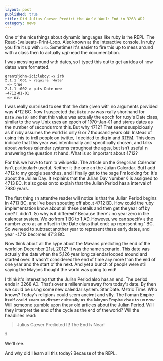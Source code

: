```yaml
---
layout: post
published: true
title: Did Julius Caeser Predict the World Would End in 3268 AD?
category: news
---
```


One of the nice things about dynamic languages like ruby is the
REPL. The Read-Evalueate-Print-Loop.  Also known as the interactive
console.  In ruby you fire it up with `irb`.  Sometimes it's easier to
fire this up to mess around with a class then to actually *ugh* read
the documentation.

I was messing around with dates, so I typed this out to get an idea of
how dates were formatted.

    grant@john-icicleboy:~$ irb
    2.1.1 :001 > require 'date'
     => true 
    2.1.1 :002 > puts Date.new
    -4712-01-01
     => nil 

I was really surprised to see that the date given with no arguments
provided was 4712 BC.  Now I suspected that `Date.new` was really
shorthand for `Date.new(0)` and that this value was actually the epoch
for ruby's Date class, similar to the way Unix uses an epoch of
1970-Jan-01 and stores dates as the number of seconds from this.  But
why 4712? That seems suspiciously as if ruby assumes the world is only
6 or 7 thousand years old! Instead of using this to troll people on
twitter, I decided to dig in and
[RTFM](http://www.ruby-doc.org/stdlib-2.1.1/libdoc/date/rdoc/Date.html#method-c-new).
This does indicate that this year was intentionally and specifically
chosen, and talks about various calendar systems throughout the ages,
but isn't useful in answering the question at hand.  What is so
important about 4712?

For this we have to turn to wikipedia.  The article on the Gregorian
Calendar isn't particularly useful.  Neither is the one on the Julian
Calendar.  But I add 4712 to my google searches, and I finally get to
the page I'm looking for.  It's about the [Julian
Day](https://en.wikipedia.org/wiki/Julian_day).  It explains that the
Julian Day Number 0 is assigned to 4713 BC.  It also goes on to
explain that the Julian Period has a interval of 7980 years.

The first thing an attentive reader will notice is that the Julian
Period begins in 4713 BC, and I've been spouting off about 4712 BC.
How could the ruby implementation know about all these details and
then get the year off by one? It didn't.  So why is it different?
Because there's no year zero in the calendar system.  We go from 1 BC
to 1 AD.  However, we can specify a the number zero as an offset in
the Date class that ends up representing 1 BC.  So we need to subtract
another year to represent these early dates, and year -4712 becomes
4713 BC.

Now think about all the hype about the Mayans predicting the end of
the world on December 21st, 2012?  It was the same scenario.  This
date was actually the date when the 5,126 year long calendar looped
around and started over.  It wasn't considered the end of time any
more than the end of one year and the start of the next.  And yet a
bunch of people were still saying the Mayans thought the world was
going to end!

I think it's interesting that the Julian Period also has an end.  The
period ends in 3268 AD.  That's over a millennium away from today's
date.  By then we could be using some new calendar system.  Star
Date.  Metric Time.  Who knows?  Today's religions could seem ancient
and silly.  The Roman Empire itself could seem as distant culturally
as the Mayan Empire does to us now.  Will someone stumble upon these
old articles about the Julian Period.  Will they interpret the end of
the cycle as the end of the world? Will the headlines read:

> Julius Caeser Predicted It! The End Is Near!

?

We'll see.

And why did I learn all this today? Because of the REPL.